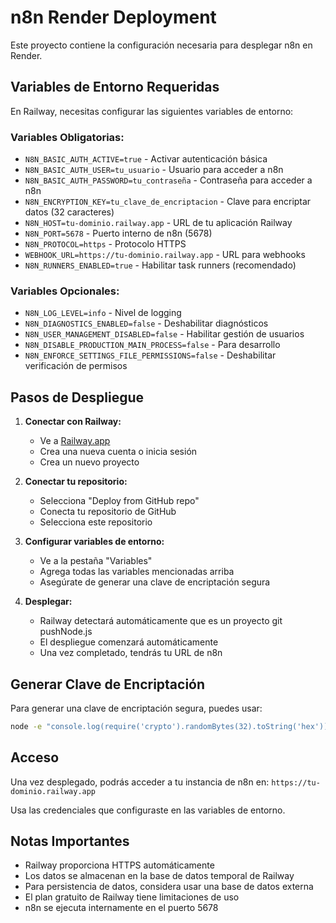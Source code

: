 # n8n Render Deployment

Este proyecto contiene la configuración necesaria para desplegar n8n en Render.

## Variables de Entorno Requeridas

En Railway, necesitas configurar las siguientes variables de entorno:

### Variables Obligatorias:
- `N8N_BASIC_AUTH_ACTIVE=true` - Activar autenticación básica
- `N8N_BASIC_AUTH_USER=tu_usuario` - Usuario para acceder a n8n
- `N8N_BASIC_AUTH_PASSWORD=tu_contraseña` - Contraseña para acceder a n8n
- `N8N_ENCRYPTION_KEY=tu_clave_de_encriptacion` - Clave para encriptar datos (32 caracteres)
- `N8N_HOST=tu-dominio.railway.app` - URL de tu aplicación Railway
- `N8N_PORT=5678` - Puerto interno de n8n (5678)
- `N8N_PROTOCOL=https` - Protocolo HTTPS
- `WEBHOOK_URL=https://tu-dominio.railway.app` - URL para webhooks
- `N8N_RUNNERS_ENABLED=true` - Habilitar task runners (recomendado)

### Variables Opcionales:
- `N8N_LOG_LEVEL=info` - Nivel de logging
- `N8N_DIAGNOSTICS_ENABLED=false` - Deshabilitar diagnósticos
- `N8N_USER_MANAGEMENT_DISABLED=false` - Habilitar gestión de usuarios
- `N8N_DISABLE_PRODUCTION_MAIN_PROCESS=false` - Para desarrollo
- `N8N_ENFORCE_SETTINGS_FILE_PERMISSIONS=false` - Deshabilitar verificación de permisos

## Pasos de Despliegue

1. **Conectar con Railway:**
   - Ve a [Railway.app](https://railway.app)
   - Crea una nueva cuenta o inicia sesión
   - Crea un nuevo proyecto

2. **Conectar tu repositorio:**
   - Selecciona "Deploy from GitHub repo"
   - Conecta tu repositorio de GitHub
   - Selecciona este repositorio

3. **Configurar variables de entorno:**
   - Ve a la pestaña "Variables"
   - Agrega todas las variables mencionadas arriba
   - Asegúrate de generar una clave de encriptación segura

4. **Desplegar:**
   - Railway detectará automáticamente que es un proyecto git pushNode.js
   - El despliegue comenzará automáticamente
   - Una vez completado, tendrás tu URL de n8n

## Generar Clave de Encriptación

Para generar una clave de encriptación segura, puedes usar:

```bash
node -e "console.log(require('crypto').randomBytes(32).toString('hex'))"
```

## Acceso

Una vez desplegado, podrás acceder a tu instancia de n8n en:
`https://tu-dominio.railway.app`

Usa las credenciales que configuraste en las variables de entorno.

## Notas Importantes

- Railway proporciona HTTPS automáticamente
- Los datos se almacenan en la base de datos temporal de Railway
- Para persistencia de datos, considera usar una base de datos externa
- El plan gratuito de Railway tiene limitaciones de uso
- n8n se ejecuta internamente en el puerto 5678 